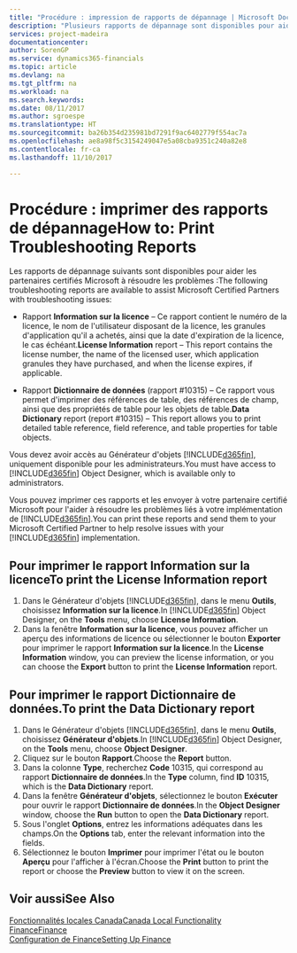 ```yaml
---
title: "Procédure : impression de rapports de dépannage | Microsoft Docs"
description: "Plusieurs rapports de dépannage sont disponibles pour aider les partenaires certifiés Microsoft à résoudre les problèmes."
services: project-madeira
documentationcenter: 
author: SorenGP
ms.service: dynamics365-financials
ms.topic: article
ms.devlang: na
ms.tgt_pltfrm: na
ms.workload: na
ms.search.keywords: 
ms.date: 08/11/2017
ms.author: sgroespe
ms.translationtype: HT
ms.sourcegitcommit: ba26b354d235981bd7291f9ac6402779f554ac7a
ms.openlocfilehash: ae8a98f5c3154249047e5a08cba9351c240a82e8
ms.contentlocale: fr-ca
ms.lasthandoff: 11/10/2017

---
```

# <a name="how-to-print-troubleshooting-reports"></a><span data-ttu-id="f5538-103">Procédure : imprimer des rapports de dépannage</span><span class="sxs-lookup"><span data-stu-id="f5538-103">How to: Print Troubleshooting Reports</span></span>
<span data-ttu-id="f5538-104">Les rapports de dépannage suivants sont disponibles pour aider les partenaires certifiés Microsoft à résoudre les problèmes :</span><span class="sxs-lookup"><span data-stu-id="f5538-104">The following troubleshooting reports are available to assist Microsoft Certified Partners with troubleshooting issues:</span></span>  

-   <span data-ttu-id="f5538-105">Rapport **Information sur la licence** – Ce rapport contient le numéro de la licence, le nom de l'utilisateur disposant de la licence, les granules d'application qu'il a achetés, ainsi que la date d'expiration de la licence, le cas échéant.</span><span class="sxs-lookup"><span data-stu-id="f5538-105">**License Information** report – This report contains the license number, the name of the licensed user, which application granules they have purchased, and when the license expires, if applicable.</span></span>  

-   <span data-ttu-id="f5538-106">Rapport **Dictionnaire de données** (rapport #10315) – Ce rapport vous permet d'imprimer des références de table, des références de champ, ainsi que des propriétés de table pour les objets de table.</span><span class="sxs-lookup"><span data-stu-id="f5538-106">**Data Dictionary** report (report #10315) – This report allows you to print detailed table reference, field reference, and table properties for table objects.</span></span>  

<span data-ttu-id="f5538-107">Vous devez avoir accès au Générateur d'objets [!INCLUDE[d365fin](../../includes/d365fin_md.md)], uniquement disponible pour les administrateurs.</span><span class="sxs-lookup"><span data-stu-id="f5538-107">You must have access to [!INCLUDE[d365fin](../../includes/d365fin_md.md)] Object Designer, which is available only to administrators.</span></span>  

<span data-ttu-id="f5538-108">Vous pouvez imprimer ces rapports et les envoyer à votre partenaire certifié Microsoft pour l'aider à résoudre les problèmes liés à votre implémentation de [!INCLUDE[d365fin](../../includes/d365fin_md.md)].</span><span class="sxs-lookup"><span data-stu-id="f5538-108">You can print these reports and send them to your Microsoft Certified Partner to help resolve issues with your [!INCLUDE[d365fin](../../includes/d365fin_md.md)] implementation.</span></span>  

## <a name="to-print-the-license-information-report"></a><span data-ttu-id="f5538-109">Pour imprimer le rapport Information sur la licence</span><span class="sxs-lookup"><span data-stu-id="f5538-109">To print the License Information report</span></span>  
1.  <span data-ttu-id="f5538-110">Dans le Générateur d'objets [!INCLUDE[d365fin](../../includes/d365fin_md.md)], dans le menu **Outils**, choisissez **Information sur la licence**.</span><span class="sxs-lookup"><span data-stu-id="f5538-110">In [!INCLUDE[d365fin](../../includes/d365fin_md.md)] Object Designer, on the **Tools** menu, choose **License Information**.</span></span>  
2.  <span data-ttu-id="f5538-111">Dans la fenêtre **Information sur la licence**, vous pouvez afficher un aperçu des informations de licence ou sélectionner le bouton **Exporter** pour imprimer le rapport **Information sur la licence**.</span><span class="sxs-lookup"><span data-stu-id="f5538-111">In the **License Information** window, you can preview the license information, or you can choose the **Export** button to print the **License Information** report.</span></span>  

## <a name="to-print-the-data-dictionary-report"></a><span data-ttu-id="f5538-112">Pour imprimer le rapport Dictionnaire de données.</span><span class="sxs-lookup"><span data-stu-id="f5538-112">To print the Data Dictionary report</span></span>  
1.  <span data-ttu-id="f5538-113">Dans le Générateur d'objets [!INCLUDE[d365fin](../../includes/d365fin_md.md)], dans le menu **Outils**, choisissez **Générateur d'objets**.</span><span class="sxs-lookup"><span data-stu-id="f5538-113">In [!INCLUDE[d365fin](../../includes/d365fin_md.md)] Object Designer, on the **Tools** menu, choose **Object Designer**.</span></span>  
2.  <span data-ttu-id="f5538-114">Cliquez sur le bouton **Rapport**.</span><span class="sxs-lookup"><span data-stu-id="f5538-114">Choose the **Report** button.</span></span>  
3.  <span data-ttu-id="f5538-115">Dans la colonne **Type**, recherchez **Code** 10315, qui correspond au rapport **Dictionnaire de données**.</span><span class="sxs-lookup"><span data-stu-id="f5538-115">In the **Type** column, find **ID** 10315, which is the **Data Dictionary** report.</span></span>  
4.  <span data-ttu-id="f5538-116">Dans la fenêtre **Générateur d'objets**, sélectionnez le bouton **Exécuter** pour ouvrir le rapport **Dictionnaire de données**.</span><span class="sxs-lookup"><span data-stu-id="f5538-116">In the **Object Designer** window, choose the **Run** button to open the **Data Dictionary** report.</span></span>  
5.  <span data-ttu-id="f5538-117">Sous l'onglet **Options**, entrez les informations adéquates dans les champs.</span><span class="sxs-lookup"><span data-stu-id="f5538-117">On the **Options** tab, enter the relevant information into the fields.</span></span>  
6.  <span data-ttu-id="f5538-118">Sélectionnez le bouton **Imprimer** pour imprimer l'état ou le bouton **Aperçu** pour l'afficher à l'écran.</span><span class="sxs-lookup"><span data-stu-id="f5538-118">Choose the **Print** button to print the report or choose the **Preview** button to view it on the screen.</span></span>  

## <a name="see-also"></a><span data-ttu-id="f5538-119">Voir aussi</span><span class="sxs-lookup"><span data-stu-id="f5538-119">See Also</span></span>  
[<span data-ttu-id="f5538-120">Fonctionnalités locales Canada</span><span class="sxs-lookup"><span data-stu-id="f5538-120">Canada Local Functionality</span></span>](canada-local-functionality.md)  
[<span data-ttu-id="f5538-121">Finance</span><span class="sxs-lookup"><span data-stu-id="f5538-121">Finance</span></span>](../../finance.md)  
[<span data-ttu-id="f5538-122">Configuration de Finance</span><span class="sxs-lookup"><span data-stu-id="f5538-122">Setting Up Finance</span></span>](../../finance.md)

